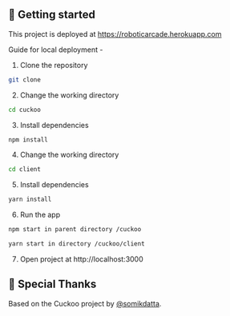 ## 🚀 Getting started

This project is deployed at https://roboticarcade.herokuapp.com

Guide for local deployment -

1. Clone the repository
```bash
git clone
```
2. Change the working directory
```bash
cd cuckoo
```
3. Install dependencies
```bash
npm install
```
4. Change the working directory
```bash
cd client
```
5. Install dependencies
```bash
yarn install
```
6. Run the app
```bash
npm start in parent directory /cuckoo
```
```bash
yarn start in directory /cuckoo/client
```
7. Open project at http://localhost:3000


## 🙇 Special Thanks
Based on the Cuckoo project by [@somikdatta](https://twitter.com/somikdatta).

